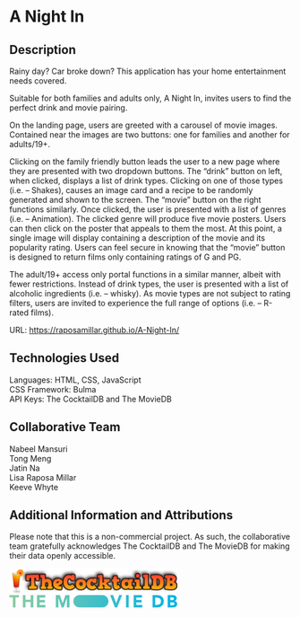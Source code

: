 # A Night In
## Description
Rainy day?  Car broke down?  This application has your home entertainment needs covered.

Suitable for both families and adults only, A Night In, invites users to find the perfect drink and movie pairing.

On the landing page, users are greeted with a carousel of movie images.  Contained near the images are two buttons: one for families and another for adults/19+.  

Clicking on the family friendly button leads the user to a new page where they are presented with two dropdown buttons.  The “drink” button on left, when clicked, displays a list of drink types.  Clicking on one of those types (i.e. – Shakes), causes an image card and a recipe to be randomly generated and shown to the screen.  The “movie” button on the right functions similarly.  Once clicked, the user is presented with a list of genres (i.e. – Animation).  The clicked genre will produce five movie posters.  Users can then click on the poster that appeals to them the most.  At this point, a single image will display containing a description of the movie and its popularity rating.  Users can feel secure in knowing that the “movie” button is designed to return films only containing ratings of G and PG.

The adult/19+ access only portal functions in a similar manner, albeit with fewer restrictions.  Instead of drink types, the user is presented with a list of alcoholic ingredients (i.e. – whisky).  As movie types are not subject to rating filters, users are invited to experience the full range of options (i.e. – R-rated films).

URL: https://raposamillar.github.io/A-Night-In/

## Technologies Used
Languages: HTML, CSS, JavaScript<br>
CSS Framework: Bulma <br>
API Keys: The CocktailDB and The MovieDB

## Collaborative Team
Nabeel Mansuri <br>
Tong Meng <br>
Jatin Na <br>
Lisa Raposa Millar <br>
Keeve Whyte

## Additional Information and Attributions
Please note that this is a non-commercial project.  As such, the collaborative team gratefully acknowledges The CocktailDB and The MovieDB for making their data openly accessible.<br>

<img src="./assets/images/attribution-logo-the-cocktail-db.png" width="300" /><br>
<img src="./assets/images/attribution-logo-the-movie-db.svg" width="300" /><br> 
